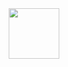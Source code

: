 <div id="header" align="center">
  <img src="https://media4.giphy.com/media/qgQUggAC3Pfv687qPC/giphy.gif?cid=ecf05e47ft3xn536yrgi7f8q037pmarjirf15908cwo3n33i&rid=giphy.gif&ct=g" width="100"/>
</div>
